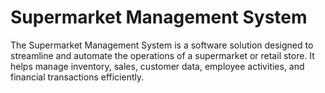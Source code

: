 # Supermarket Management System

The Supermarket Management System is a software solution designed to streamline and automate the operations of a supermarket or retail store. It helps manage inventory, sales, customer data, employee activities, and financial transactions efficiently.

